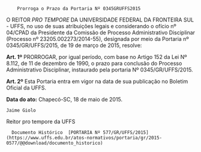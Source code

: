         Prorroga o Prazo da Portaria Nº 0345GRUFFS2015  

O REITOR *PRO TEMPORE* DA UNIVERSIDADE FEDERAL DA FRONTEIRA SUL - UFFS, no uso de suas atribuições legais e considerando o ofício nº 04/CPAD da Presidente da Comissão de Processo Administrativo Disciplinar (Processo nº 23205.002273/2014-55), designada por meio da Portaria nº 0345/GR/UFFS/2015, de 19 de março de 2015, resolve:

 **Art. 1º** PRORROGAR, por igual período, com base no Artigo 152 da Lei Nº 8.112, de 11 de dezembro de 1990, o prazo para conclusão do Processo Administrativo Disciplinar, instaurado pela portaria Nº 0345/GR/UFFS/2015.

 **Art. 2º** Esta Portaria entra em vigor na data de sua publicação no Boletim Oficial da UFFS.

  

   **Data do ato:** Chapecó-SC, 18 de maio de 2015.   
 

    Jaime Giolo   
 Reitor pro tempore da UFFS 

      Documento Histórico  [PORTARIA Nº 577/GR/UFFS/2015](https://www.uffs.edu.br/atos-normativos/portaria/gr/2015-0577/@@download/documento_historico)     
      